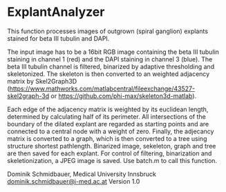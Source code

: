 # ExplantAnalyzer
This function processes images of outgrown (spiral ganglion) explants stained for beta III tubulin and DAPI. 

The input image has to be a 16bit RGB image containing the beta III tubulin staining in channel 1 (red) and the DAPI staining in channel 3 (blue). 
The beta III tubulin channel is filtered, binarized by adaptive thresholding and skeletonized. 
The skeleton is then converted to an weighted adjacency matrix by Skel2Graph3D (https://www.mathworks.com/matlabcentral/fileexchange/43527-skel2graph-3d
or https://github.com/phi-max/skeleton3d-matlab).

Each edge of the adjacency matrix is weighted by its euclidean length, determined by calculating half of its perimeter. 
All intersections of the boundary of the dilated explant are regarded as starting points and are connected to a central node with a weight of zero. 
Finally, the adjecancy matrix is converted to a graph, which is then converted to a tree using structure shortest pathlength. 
Binarized image, sekeleton, graph and tree are then saved for each explant. 
For control of filtering, binarization and skeletionization, a JPEG image is saved. Use batch.m to call this function.

Dominik Schmidbauer, Medical University Innsbruck
dominik.schmidbauer@i-med.ac.at
Version 1.0
